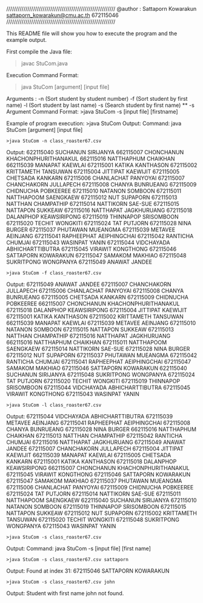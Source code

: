 /////////////////////////////////////////////////////////
@author : Sattaporn Kowarakun
          sattaporn_kowarakun@cmu.ac.th
          672115046
/////////////////////////////////////////////////////////

This README file will show you how to execute the program and the example output.

First compile the Java file:
>javac StuCom.java 

Execution Command Format:
>java StuCom [argument] [input file]

Arguments : -n (Sort student by student number)
            -f (Sort student by first name)
            -l (Sort student by last name)
            -s (Search student by first name)
                ** -s Argument Command Format:
                    >java StuCom -s [input file] [firstname]


Example of program execution:
    >java StuCom
Output: Command: java StuCom [argument] [input file]

    >java StuCom -n class_roaster67.csv
Output: 622115040 SUCHANUN SIRIJANYA
        662115007 CHONCHANUN KHACHONPHURITHANAKUL
        662115016 NATTHAPHUM CHAIKHAN
        662115039 MANAPAT KAEWLAI
        672115001 KATIKA KANTHASON
        672115002 KRITTAMETH TANSUWAN
        672115004 JITTIPAT KAEWIJIT
        672115005 CHETSADA KANKARN
        672115006 CHANLACHAT PANYOYAI
        672115007 CHANCHAKORN JULLAPECH
        672115008 CHANYA BUNRUEANG
        672115009 CHIDNUCHA POBKEEREE
        672115010 NATANON SOMBOON
        672115011 NATTHAPOOM SAENGKAEW
        672115012 NUT SUPAPORN
        672115013 NATTHAN CHAMPATHIP
        672115014 NATTIKORN SAE-SUE
        672115015 NATTAPON SUKKEAW
        672115016 NATTHAPAT JAGKHURUANG
        672115018 DALANPHOP KEAWSIRIPONG
        672115019 THINNAPOP SRISOMBOON
        672115020 TECHIT WONGKITI
        672115024 TAT PUTJORN
        672115028 NINA BURGER
        672115037 PHUTAWAN MUEANGMA
        672115039 METAVEE AEINJANG
        672115041 RAPHEEPHAT AEIPHINGCHAI
        672115042 RANTICHA CHUMJAI
        672115043 WASINPAT YANIN
        672115044 VIDCHAYADA ABHICHARTTIBUTRA
        672115045 VIRAWIT KONGTHONG
        672115046 SATTAPORN KOWARAKUN
        672115047 SAMAKOM MAKHIAO
        672115048 SUKRITPONG WONGPANYA
        672115049 ANAWAT JANDEE

    >java StuCom -f class_roaster67.csv
Output: 672115049 ANAWAT JANDEE
        672115007 CHANCHAKORN JULLAPECH
        672115006 CHANLACHAT PANYOYAI
        672115008 CHANYA BUNRUEANG
        672115005 CHETSADA KANKARN
        672115009 CHIDNUCHA POBKEEREE
        662115007 CHONCHANUN KHACHONPHURITHANAKUL
        672115018 DALANPHOP KEAWSIRIPONG
        672115004 JITTIPAT KAEWIJIT
        672115001 KATIKA KANTHASON
        672115002 KRITTAMETH TANSUWAN
        662115039 MANAPAT KAEWLAI
        672115039 METAVEE AEINJANG
        672115010 NATANON SOMBOON
        672115015 NATTAPON SUKKEAW
        672115013 NATTHAN CHAMPATHIP
        672115016 NATTHAPAT JAGKHURUANG
        662115016 NATTHAPHUM CHAIKHAN
        672115011 NATTHAPOOM SAENGKAEW
        672115014 NATTIKORN SAE-SUE
        672115028 NINA BURGER
        672115012 NUT SUPAPORN
        672115037 PHUTAWAN MUEANGMA
        672115042 RANTICHA CHUMJAI
        672115041 RAPHEEPHAT AEIPHINGCHAI
        672115047 SAMAKOM MAKHIAO
        672115046 SATTAPORN KOWARAKUN
        622115040 SUCHANUN SIRIJANYA
        672115048 SUKRITPONG WONGPANYA
        672115024 TAT PUTJORN
        672115020 TECHIT WONGKITI
        672115019 THINNAPOP SRISOMBOON
        672115044 VIDCHAYADA ABHICHARTTIBUTRA
        672115045 VIRAWIT KONGTHONG
        672115043 WASINPAT YANIN

    >java StuCom -l class_roaster67.csv
Output: 672115044 VIDCHAYADA ABHICHARTTIBUTRA
        672115039 METAVEE AEINJANG
        672115041 RAPHEEPHAT AEIPHINGCHAI
        672115008 CHANYA BUNRUEANG
        672115028 NINA BURGER
        662115016 NATTHAPHUM CHAIKHAN
        672115013 NATTHAN CHAMPATHIP
        672115042 RANTICHA CHUMJAI
        672115016 NATTHAPAT JAGKHURUANG
        672115049 ANAWAT JANDEE
        672115007 CHANCHAKORN JULLAPECH
        672115004 JITTIPAT KAEWIJIT
        662115039 MANAPAT KAEWLAI
        672115005 CHETSADA KANKARN
        672115001 KATIKA KANTHASON
        672115018 DALANPHOP KEAWSIRIPONG
        662115007 CHONCHANUN KHACHONPHURITHANAKUL
        672115045 VIRAWIT KONGTHONG
        672115046 SATTAPORN KOWARAKUN
        672115047 SAMAKOM MAKHIAO
        672115037 PHUTAWAN MUEANGMA
        672115006 CHANLACHAT PANYOYAI
        672115009 CHIDNUCHA POBKEEREE
        672115024 TAT PUTJORN
        672115014 NATTIKORN SAE-SUE
        672115011 NATTHAPOOM SAENGKAEW
        622115040 SUCHANUN SIRIJANYA
        672115010 NATANON SOMBOON
        672115019 THINNAPOP SRISOMBOON
        672115015 NATTAPON SUKKEAW
        672115012 NUT SUPAPORN
        672115002 KRITTAMETH TANSUWAN
        672115020 TECHIT WONGKITI
        672115048 SUKRITPONG WONGPANYA
        672115043 WASINPAT YANIN

    >java StuCom -s class_roaster67.csv 
Output: Command: java StuCom -s [input file] [first name]

    >java StuCom -s class_roaster67.csv sattaporn
Output: Found at index 31: 672115046 SATTAPORN KOWARAKUN

    >java StuCom -s class_roaster67.csv john
Output: Student with first name john not found.